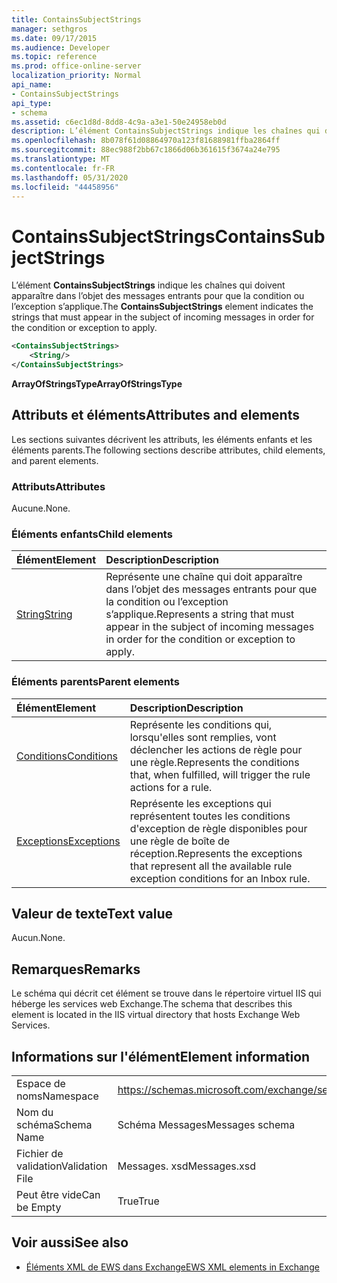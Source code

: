```yaml
---
title: ContainsSubjectStrings
manager: sethgros
ms.date: 09/17/2015
ms.audience: Developer
ms.topic: reference
ms.prod: office-online-server
localization_priority: Normal
api_name:
- ContainsSubjectStrings
api_type:
- schema
ms.assetid: c6ec1d8d-8dd8-4c9a-a3e1-50e24958eb0d
description: L’élément ContainsSubjectStrings indique les chaînes qui doivent apparaître dans l’objet des messages entrants pour que la condition ou l’exception s’applique.
ms.openlocfilehash: 8b078f61d08864970a123f81688981ffba2864ff
ms.sourcegitcommit: 88ec988f2bb67c1866d06b361615f3674a24e795
ms.translationtype: MT
ms.contentlocale: fr-FR
ms.lasthandoff: 05/31/2020
ms.locfileid: "44458956"
---
```

# <a name="containssubjectstrings"></a><span data-ttu-id="0a32b-103">ContainsSubjectStrings</span><span class="sxs-lookup"><span data-stu-id="0a32b-103">ContainsSubjectStrings</span></span>

<span data-ttu-id="0a32b-104">L’élément **ContainsSubjectStrings** indique les chaînes qui doivent apparaître dans l’objet des messages entrants pour que la condition ou l’exception s’applique.</span><span class="sxs-lookup"><span data-stu-id="0a32b-104">The **ContainsSubjectStrings** element indicates the strings that must appear in the subject of incoming messages in order for the condition or exception to apply.</span></span> 
  
```XML
<ContainsSubjectStrings>
    <String/>
</ContainsSubjectStrings>
```

 <span data-ttu-id="0a32b-105">**ArrayOfStringsType**</span><span class="sxs-lookup"><span data-stu-id="0a32b-105">**ArrayOfStringsType**</span></span>
## <a name="attributes-and-elements"></a><span data-ttu-id="0a32b-106">Attributs et éléments</span><span class="sxs-lookup"><span data-stu-id="0a32b-106">Attributes and elements</span></span>

<span data-ttu-id="0a32b-107">Les sections suivantes décrivent les attributs, les éléments enfants et les éléments parents.</span><span class="sxs-lookup"><span data-stu-id="0a32b-107">The following sections describe attributes, child elements, and parent elements.</span></span>
  
### <a name="attributes"></a><span data-ttu-id="0a32b-108">Attributs</span><span class="sxs-lookup"><span data-stu-id="0a32b-108">Attributes</span></span>

<span data-ttu-id="0a32b-109">Aucune.</span><span class="sxs-lookup"><span data-stu-id="0a32b-109">None.</span></span>
  
### <a name="child-elements"></a><span data-ttu-id="0a32b-110">Éléments enfants</span><span class="sxs-lookup"><span data-stu-id="0a32b-110">Child elements</span></span>

|<span data-ttu-id="0a32b-111">**Élément**</span><span class="sxs-lookup"><span data-stu-id="0a32b-111">**Element**</span></span>|<span data-ttu-id="0a32b-112">**Description**</span><span class="sxs-lookup"><span data-stu-id="0a32b-112">**Description**</span></span>|
|:-----|:-----|
|[<span data-ttu-id="0a32b-113">String</span><span class="sxs-lookup"><span data-stu-id="0a32b-113">String</span></span>](string.md) <br/> |<span data-ttu-id="0a32b-114">Représente une chaîne qui doit apparaître dans l’objet des messages entrants pour que la condition ou l’exception s’applique.</span><span class="sxs-lookup"><span data-stu-id="0a32b-114">Represents a string that must appear in the subject of incoming messages in order for the condition or exception to apply.</span></span>  <br/> |
   
### <a name="parent-elements"></a><span data-ttu-id="0a32b-115">Éléments parents</span><span class="sxs-lookup"><span data-stu-id="0a32b-115">Parent elements</span></span>

|<span data-ttu-id="0a32b-116">**Élément**</span><span class="sxs-lookup"><span data-stu-id="0a32b-116">**Element**</span></span>|<span data-ttu-id="0a32b-117">**Description**</span><span class="sxs-lookup"><span data-stu-id="0a32b-117">**Description**</span></span>|
|:-----|:-----|
|[<span data-ttu-id="0a32b-118">Conditions</span><span class="sxs-lookup"><span data-stu-id="0a32b-118">Conditions</span></span>](conditions.md) <br/> |<span data-ttu-id="0a32b-119">Représente les conditions qui, lorsqu'elles sont remplies, vont déclencher les actions de règle pour une règle.</span><span class="sxs-lookup"><span data-stu-id="0a32b-119">Represents the conditions that, when fulfilled, will trigger the rule actions for a rule.</span></span>  <br/> |
|[<span data-ttu-id="0a32b-120">Exceptions</span><span class="sxs-lookup"><span data-stu-id="0a32b-120">Exceptions</span></span>](exceptions.md) <br/> |<span data-ttu-id="0a32b-121">Représente les exceptions qui représentent toutes les conditions d'exception de règle disponibles pour une règle de boîte de réception.</span><span class="sxs-lookup"><span data-stu-id="0a32b-121">Represents the exceptions that represent all the available rule exception conditions for an Inbox rule.</span></span>  <br/> |
   
## <a name="text-value"></a><span data-ttu-id="0a32b-122">Valeur de texte</span><span class="sxs-lookup"><span data-stu-id="0a32b-122">Text value</span></span>

<span data-ttu-id="0a32b-123">Aucun.</span><span class="sxs-lookup"><span data-stu-id="0a32b-123">None.</span></span>
  
## <a name="remarks"></a><span data-ttu-id="0a32b-124">Remarques</span><span class="sxs-lookup"><span data-stu-id="0a32b-124">Remarks</span></span>

<span data-ttu-id="0a32b-125">Le schéma qui décrit cet élément se trouve dans le répertoire virtuel IIS qui héberge les services web Exchange.</span><span class="sxs-lookup"><span data-stu-id="0a32b-125">The schema that describes this element is located in the IIS virtual directory that hosts Exchange Web Services.</span></span>
  
## <a name="element-information"></a><span data-ttu-id="0a32b-126">Informations sur l'élément</span><span class="sxs-lookup"><span data-stu-id="0a32b-126">Element information</span></span>

|||
|:-----|:-----|
|<span data-ttu-id="0a32b-127">Espace de noms</span><span class="sxs-lookup"><span data-stu-id="0a32b-127">Namespace</span></span>  <br/> |https://schemas.microsoft.com/exchange/services/2006/messages  <br/> |
|<span data-ttu-id="0a32b-128">Nom du schéma</span><span class="sxs-lookup"><span data-stu-id="0a32b-128">Schema Name</span></span>  <br/> |<span data-ttu-id="0a32b-129">Schéma Messages</span><span class="sxs-lookup"><span data-stu-id="0a32b-129">Messages schema</span></span>  <br/> |
|<span data-ttu-id="0a32b-130">Fichier de validation</span><span class="sxs-lookup"><span data-stu-id="0a32b-130">Validation File</span></span>  <br/> |<span data-ttu-id="0a32b-131">Messages. xsd</span><span class="sxs-lookup"><span data-stu-id="0a32b-131">Messages.xsd</span></span>  <br/> |
|<span data-ttu-id="0a32b-132">Peut être vide</span><span class="sxs-lookup"><span data-stu-id="0a32b-132">Can be Empty</span></span>  <br/> |<span data-ttu-id="0a32b-133">True</span><span class="sxs-lookup"><span data-stu-id="0a32b-133">True</span></span>  <br/> |
   
## <a name="see-also"></a><span data-ttu-id="0a32b-134">Voir aussi</span><span class="sxs-lookup"><span data-stu-id="0a32b-134">See also</span></span>



- [<span data-ttu-id="0a32b-135">Éléments XML de EWS dans Exchange</span><span class="sxs-lookup"><span data-stu-id="0a32b-135">EWS XML elements in Exchange</span></span>](ews-xml-elements-in-exchange.md)

